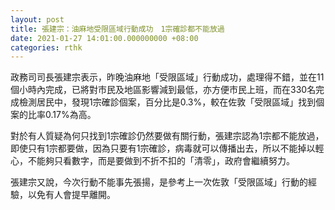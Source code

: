```yaml
---
layout: post
title: 張建宗：油麻地受限區域行動成功　1宗確診都不能放過
date: 2021-01-27 14:01:00.000000000 +08:00
categories: rthk
---
```


政務司司長張建宗表示，昨晚油麻地「受限區域」行動成功，處理得不錯，並在11個小時內完成，已將對市民及地區影響減到最低，亦方便市民上班，而在330名完成檢測居民中，發現1宗確診個案，百分比是0.3%，較在佐敦「受限區域」找到個案的比率0.17%為高。

對於有人質疑為何只找到1宗確診仍然要做有關行動，張建宗認為1宗都不能放過，即使只有1宗都要做，因為只要有1宗確診，病毒就可以傳播出去，所以不能掉以輕心，不能夠只看數字，而是要做到不折不扣的「清零」，政府會繼續努力。

張建宗又說，今次行動不能事先張揚，是參考上一次佐敦「受限區域」行動的經驗，以免有人會提早離開。
